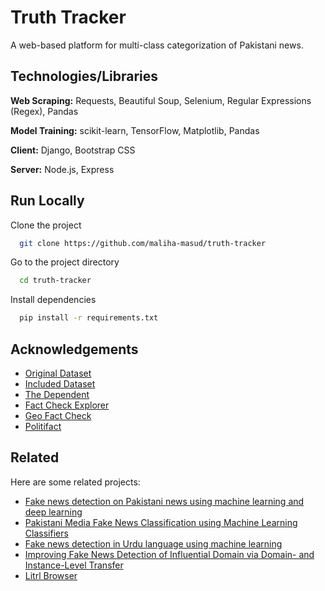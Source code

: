 
# Truth Tracker

A web-based platform for multi-class categorization of Pakistani news.


## Technologies/Libraries

**Web Scraping:** Requests, Beautiful Soup, Selenium, Regular Expressions (Regex), Pandas

**Model Training:** scikit-learn, TensorFlow, Matplotlib, Pandas

**Client:** Django, Bootstrap CSS

**Server:** Node.js, Express


## Run Locally

Clone the project

```bash
  git clone https://github.com/maliha-masud/truth-tracker
```

Go to the project directory

```bash
  cd truth-tracker
```

Install dependencies

```bash
  pip install -r requirements.txt
```


## Acknowledgements

 - [Original Dataset](https://github.com/Adeelzafar/Fake-news-detection-on-Pakistani-news-using-machine-learning-and-deep-learning)
 - [Included Dataset](https://github.com/alisadia/Dashboard-Fake-News-Detector-/tree/main/infographic)
 - [The Dependent](https://dependent.pakistantoday.com.pk)
 - [Fact Check Explorer](https://toolbox.google.com/factcheck/explorer)
 - [Geo Fact Check](https://www.geo.tv/category/geo-fact-check)
 - [Politifact](https://www.politifact.com/)


## Related

Here are some related projects:

- [Fake news detection on Pakistani news using machine learning and deep learning](https://github.com/Adeelzafar/Fake-news-detection-on-Pakistani-news-using-machine-learning-and-deep-learning)
- [Pakistani Media Fake News Classification using Machine Learning Classifiers](https://ieeexplore.ieee.org/document/8966734)
- [Fake news detection in Urdu language using machine learning](https://www.ncbi.nlm.nih.gov/pmc/articles/PMC10280395/)
- [Improving Fake News Detection of Influential Domain via Domain- and Instance-Level Transfer](https://aclanthology.org/2022.coling-1.250/)
- [Litrl Browser](https://www.researchgate.net/publication/331635802_A_News_Verification_Browser_for_the_Detection_of_Clickbait_Satire_and_Falsified_News)
